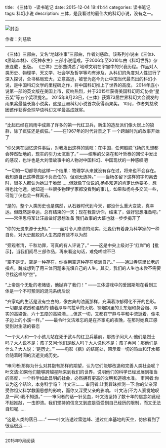 title: 《三体1》-读书笔记
date: 2015-12-04 19:41:44
categories: 读书笔记
tags: 科幻小说
description: 三体，是我看过的最伟大的科幻小说，没有之一。

---

![封面](http://d.hiphotos.baidu.com/baike/w%3D268/sign=1d9af3728594a4c20a23e02d36f41bac/a50f4bfbfbedab64c85d5fbdf536afc379311e9b.jpg)

作者：刘慈欣

---

《三体》三部曲，又名“地球往事”三部曲，作者刘慈欣。该系列小说由《三体》、《黑暗森林》、《死神永生》三部小说组成，于2006年至2010年由《科幻世界》杂志连载，出版。
《三体》三部曲讲述了地球文明在宇宙中的兴衰历程。作品对人类历史、物理学、天文学、社会学及哲学等均有涉及，从科幻的角度对人性进行了深入探讨，全书格局宏大，立意高远，被誉为迄今为止中国当代最杰出的科幻小说，是中国科幻文学的里程碑之作，将中国科幻推上了世界的高度。
2014年底小说第一部的英文版在美国上市，反响热烈，并于2015年获得美国科幻奇幻协会“星云奖”等五个奖项提名。 2015年8月23日，《三体》获第73届世界科幻大会颁发的雨果奖最佳长篇小说奖，这是亚洲科幻小说首次获得雨果奖。 10月，作者刘慈欣因该作获得全球华语科幻文学最高成就奖。

---

“比起已经在风雨中成熟了许多的第一代红卫兵，新生的造反派们像火炭上的狼群，除了疯狂还是疯狂。”
——在1967年的时代背景之下 一个跨越时光的故事开始了

“你父亲在回忆这件事后，对我发出这样的感叹：在中国，任何超脱飞扬的思想都会砰然坠地的，现实的引力太沉重了。”
——绍琳的父亲在和叶哲泰的回忆中发出的感叹，也许也是大刘借故事中的人物对中国科幻、中国现状的一种感叹吧

“一切的一切都导向这样一个结果：物理学从来就没有存在过，将来也不会存在。我知道自己这样做是不负责任的，但别无选择。”
——当杨冬留下这样的字句离去时，很多人都认为她过于脆弱……但就像丁仪说的,杨冬知道的肯定比他要多，想得也比他远，她知道一些很多物理学家都没看到的事儿，如果和杨冬多交流一些，可能丁仪也会一样离去。

“是的，整个人类历史也是偶然，从石器时代到今天，都没什么重大变故，真幸运。但既然是幸运，总有结束的一天；现在我告诉你，结束了，做好思想准备吧。”
——常伟思将军让汪淼做好思想准备 我们故事的大幕也就一步步揭开了

“你的无畏来源于无知。”
——面对令人崩溃的现实，汪淼仍有着身为科学家的一种自负，对大史超脱的人生态度有些不以为然

“旁观者清，千秋功罪，可真的有人评说了。”
——这是中央上级对于“红岸”的【批示】，当我们阅尽三部作品，再来看这句话，难免唏嘘不已

“空不是无，空是一种存在，你得用空这种存在填满自己。”
——通过寺院里长老的指点，魏成想到了用三体问题来充填自己的人生。其实，我们的人生也未尝不需要寻找这样的“空”。

“上帝是个无耻的老赌徒，他抛弃了我们！”
——三体游戏中的爱因斯坦在看到三体是一个不可预测的混沌系统后说

“齐家屯的生活是没有空白的，像古典的油画那样，充满着浓郁得化不开的色彩。一切都是浓烈和温热的:铺着厚厚乌拉草的火炕、铜烟锅里的关东烟和莫合烟、厚实的高粱饭、六十五度的高粱酒……但这一切，又都在宁静与平和中流逝着，像屯子边上的小溪一样。”
——最令叶文洁难忘的是在齐家屯的夜晚，在那时她真正感受到对生活的眷恋

“一个大人和一个小孩儿站在死于武斗的红卫兵墓前，那孩子问大人:他们是烈士吗？大人说不是；孩子又问:他们是敌人吗？大人说也不是；孩子再问：那他们是什么？大人说：‘是历史。’”
——电影《枫》的结尾处，昭示着一切的热血和汗水都会随着时间的流逝变成历史。

“审问者:那你为什么对其抱有那样的期望，认为它们能够改造和完善人类社会呢？
叶文洁:如果他们能够跨越星际来到我们的世界，说明他们的科学已经发展到相当的高度，一个科学如此昌明的社会，必然拥有更高的文明和道德水准。
审问者:你认为这个结论，本身科学吗？
叶文洁:……
审问者:让我冒昧推测一下:你的父亲深受你祖父科学救国思想的影响，而你又深受父亲的影响。
叶文洁(不为人察觉地叹息一声):我不知道。”
——审问者的话一针见血，叶文洁坚持了数十年的信念如此经不起推敲，一击即溃。我们坚持的信念又到底是否受到自己经历的限制，而又无法自知呢……

“这是人类的落日……”
——叶文洁透过雷达峰、透过红岸基地的天空，仿佛看到了很远很远……

---

2015年9月阅读

